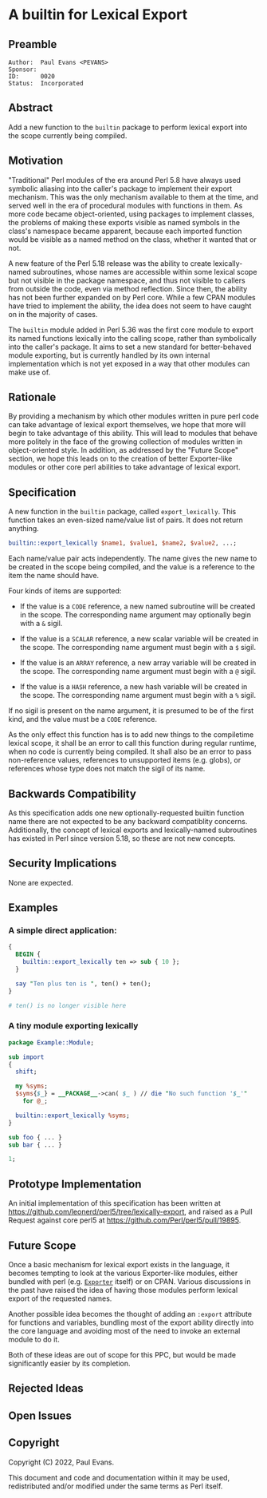 # A builtin for Lexical Export

## Preamble

    Author:  Paul Evans <PEVANS>
    Sponsor:
    ID:      0020
    Status:  Incorporated

## Abstract

Add a new function to the `builtin` package to perform lexical export into the scope currently being compiled.

## Motivation

"Traditional" Perl modules of the era around Perl 5.8 have always used symbolic aliasing into the caller's package to implement their export mechanism. This was the only mechanism available to them at the time, and served well in the era of procedural modules with functions in them. As more code became object-oriented, using packages to implement classes, the problems of making these exports visible as named symbols in the class's namespace became apparent, because each imported function would be visible as a named method on the class, whether it wanted that or not.

A new feature of the Perl 5.18 release was the ability to create lexically-named subroutines, whose names are accessible within some lexical scope but not visible in the package namespace, and thus not visible to callers from outside the code, even via method reflection. Since then, the ability has not been further expanded on by Perl core. While a few CPAN modules have tried to implement the ability, the idea does not seem to have caught on in the majority of cases.

The `builtin` module added in Perl 5.36 was the first core module to export its named functions lexically into the calling scope, rather than symbolically into the caller's package. It aims to set a new standard for better-behaved module exporting, but is currently handled by its own internal implementation which is not yet exposed in a way that other modules can make use of.

## Rationale

By providing a mechanism by which other modules written in pure perl code can take advantage of lexical export themselves, we hope that more will begin to take advantage of this ability. This will lead to modules that behave more politely in the face of the growing collection of modules written in object-oriented style. In addition, as addressed by the "Future Scope" section, we hope this leads on to the creation of better Exporter-like modules or other core perl abilities to take advantage of lexical export.

## Specification

A new function in the `builtin` package, called `export_lexically`. This function takes an even-sized name/value list of pairs. It does not return anything.

```perl
builtin::export_lexically $name1, $value1, $name2, $value2, ...;
```

Each name/value pair acts independently. The name gives the new name to be created in the scope being compiled, and the value is a reference to the item the name should have.

Four kinds of items are supported:

+ If the value is a `CODE` reference, a new named subroutine will be created in the scope. The corresponding name argument may optionally begin with a `&` sigil.

+ If the value is a `SCALAR` reference, a new scalar variable will be created in the scope. The corresponding name argument must begin with a `$` sigil.

+ If the value is an `ARRAY` reference, a new array variable will be created in the scope. The corresponding name argument must begin with a `@` sigil.

+ If the value is a `HASH` reference, a new hash variable will be created in the scope. The corresponding name argument must begin with a `%` sigil.

If no sigil is present on the name argument, it is presumed to be of the first kind, and the value must be a `CODE` reference.

As the only effect this function has is to add new things to the compiletime lexical scope, it shall be an error to call this function during regular runtime, when no code is currently being compiled. It shall also be an error to pass non-reference values, references to unsupported items (e.g. globs), or references whose type does not match the sigil of its name.

## Backwards Compatibility

As this specification adds one new optionally-requested builtin function name there are not expected to be any backward compatiblity concerns. Additionally, the concept of lexical exports and lexically-named subroutines has existed in Perl since version 5.18, so these are not new concepts.

## Security Implications

None are expected.

## Examples

### A simple direct application:

```perl
{
  BEGIN {
    builtin::export_lexically ten => sub { 10 };
  }

  say "Ten plus ten is ", ten() + ten();
}

# ten() is no longer visible here
```

### A tiny module exporting lexically

```perl
package Example::Module;

sub import
{
  shift;

  my %syms;
  $syms{$_} = __PACKAGE__->can( $_ ) // die "No such function '$_'"
    for @_;

  builtin::export_lexically %syms;
}

sub foo { ... }
sub bar { ... }

1;
```

## Prototype Implementation

An initial implementation of this specification has been written at https://github.com/leonerd/perl5/tree/lexically-export, and raised as a Pull Request against core perl5 at https://github.com/Perl/perl5/pull/19895.

## Future Scope

Once a basic mechanism for lexical export exists in the language, it becomes tempting to look at the various Exporter-like modules, either bundled with perl (e.g. [`Exporter`](https://metacpan.org/pod/Exporter) itself) or on CPAN. Various discussions in the past have raised the idea of having those modules perform lexical export of the requested names.

Another possible idea becomes the thought of adding an `:export` attribute for functions and variables, bundling most of the export ability directly into the core language and avoiding most of the need to invoke an external module to do it.

Both of these ideas are out of scope for this PPC, but would be made significantly easier by its completion.

## Rejected Ideas

## Open Issues

## Copyright

Copyright (C) 2022, Paul Evans.

This document and code and documentation within it may be used, redistributed and/or modified under the same terms as Perl itself.
